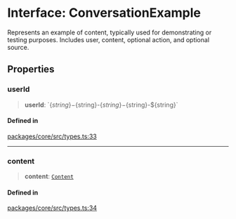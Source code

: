 # Interface: ConversationExample

Represents an example of content, typically used for demonstrating or testing purposes. Includes user, content, optional action, and optional source.

## Properties

### userId

> **userId**: \`$\{string\}-$\{string\}-$\{string\}-$\{string\}-$\{string\}\`

#### Defined in

[packages/core/src/types.ts:33](https://github.com/ai16z/eliza/blob/main/packages/core/src/types.ts#L33)

***

### content

> **content**: [`Content`](Content.md)

#### Defined in

[packages/core/src/types.ts:34](https://github.com/ai16z/eliza/blob/main/packages/core/src/types.ts#L34)
